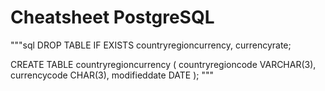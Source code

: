 # Cheatsheet PostgreSQL

"""sql
DROP TABLE IF EXISTS countryregioncurrency, currencyrate;

CREATE TABLE countryregioncurrency (
countryregioncode VARCHAR(3),
currencycode CHAR(3),
modifieddate DATE
);
"""
